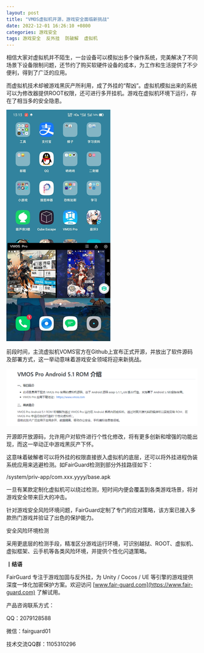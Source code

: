 ```yaml
---
layout: post
title: "VMOS虚拟机开源，游戏安全面临新挑战"
date: 2022-12-01 16:26:10 +0800
categories: 游戏安全
tags: 游戏安全  反外挂  防破解  虚拟机
---
```


相信大家对虚拟机并不陌生，一台设备可以模拟出多个操作系统，完美解决了不同场景下设备限制问题，还节约了购买软硬件设备的成本，为工作和生活提供了不少便利，得到了广泛的应用。<!-- more -->  

而虚拟机技术却被游戏黑灰产所利用，成了外挂的“帮凶”。虚拟机模拟出来的系统可以为修改器提供ROOT权限，还可进行多开挂机。游戏在虚拟机环境下运行，存在了相当多的安全隐患。  

![315_21](/assets/res/202103/虚拟机多开挂机.png)  

前段时间，主流虚拟机VOMS官方在Github上宣布正式开源，并放出了软件源码及部署方式，这一举动意味着游戏安全领域将迎来新挑战。  

![315_21](/assets/res/202103/Vmos虚拟机开源.png)  

开源即开放源码，允许用户对软件进行个性化修改，将有更多创新和增强的功能出现，而这一举动正中游戏黑灰产下怀。  

这意味着破解者可以将外挂的权限直接嵌入虚拟机的底层，还可以将外挂进程伪装系统应用来逃避检测。如FairGuard检测到部分外挂路径如下：  

/system/priv-app/com.xxx.yyyy/base.apk  

一旦有某款定制化虚拟机可以绕过检测，短时间内便会覆盖到各类游戏场景，将对游戏安全带来巨大的冲击。  

针对游戏安全风险环境问题，FairGuard定制了专门的应对策略，该方案已接入多款热门游戏并验证了出色的保护能力。   

安全风险环境检测  

采用更底层的检测手段，精准区分游戏运行环境，可识别越狱、ROOT、虚拟机、虚拟框架、云手机等各类风险环境，并提供个性化闪退策略。  

**丨结语**  

FairGuard 专注于游戏加固与反外挂，为 Unity / Cocos / UE 等引擎的游戏提供深度一体化加密保护方案。欢迎访问 [www.fair-guard.com](https://www.fair-guard.com) 了解试用。    

产品咨询联系方式：  

QQ：2079128588  

微信：fairguard01  

技术交流QQ群：1105310296  